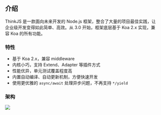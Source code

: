 ## 介绍

ThinkJS 是一款面向未来开发的 Node.js 框架，整合了大量的项目最佳实践，让企业级开发变得如此简单、高效。从 3.0 开始，框架底层基于 Koa 2.x 实现，兼容 Koa 的所有功能。

### 特性

* 基于 Koa 2.x，兼容 middleware
* 内核小巧，支持 Extend、Adapter 等插件方式
* 性能优异，单元测试覆盖程度高
* 内置自动编译、自动更新机制，方便快速开发
* 使用更优雅的 `async/await` 处理异步问题，不再支持 `*/yield`

### 架构

[![](https://p5.ssl.qhimg.com/t0127dc46905fdcef9c.jpg)](https://p5.ssl.qhimg.com/t0127dc46905fdcef9c.jpg)
